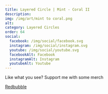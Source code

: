 ```yaml
---
title: Layered Circle | Mint - Coral II
description: 
img: /img/art/mint to coral.png
alt: 
category: Layered Circles
order: 64
social:
  facebook: /img/social/facebook.svg
  instagram: /img/social/instagram.svg
  youtube: /img/social/youtube.svg
  facebookAlt: Facebook
  instagramAlt: Instagram
  youtubeAlt: Youtube
---
```

Like what you see? Support me with some merch

<a href='https://www.redbubble.com/shop/ap/103710685' class="btn btn-primary store-link">
Redbubble
</a>